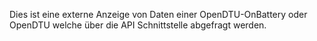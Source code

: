 Dies ist eine externe Anzeige von Daten einer OpenDTU-OnBattery
oder OpenDTU welche über die API Schnittstelle abgefragt werden.
